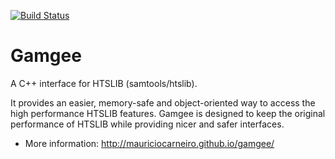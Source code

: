 [![Build Status](https://travis-ci.org/MauricioCarneiro/gamgee.png)](https://travis-ci.org/MauricioCarneiro/gamgee)

Gamgee
======

A C++ interface for HTSLIB (samtools/htslib).

It provides an easier, memory-safe and object-oriented way to access the high performance HTSLIB features. Gamgee is designed to keep the original performance of HTSLIB while providing nicer and safer interfaces.

- More information: http://mauriciocarneiro.github.io/gamgee/
